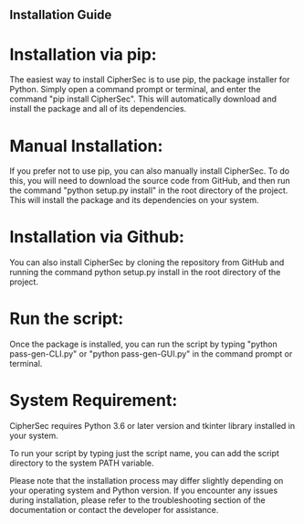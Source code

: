 Installation Guide
------------

# Installation via pip: 
The easiest way to install CipherSec is to use pip, the package installer for Python. Simply open a command prompt or terminal, and enter the command "pip install CipherSec". This will automatically download and install the package and all of its dependencies.

# Manual Installation: 
If you prefer not to use pip, you can also manually install CipherSec. To do this, you will need to download the source code from GitHub, and then run the command "python setup.py install" in the root directory of the project. This will install the package and its dependencies on your system.

# Installation via Github: 
You can also install CipherSec by cloning the repository from GitHub and running the command python setup.py install in the root directory of the project.

# Run the script: 
Once the package is installed, you can run the script by typing "python pass-gen-CLI.py" or "python pass-gen-GUI.py" in the command prompt or terminal.

# System Requirement: 
CipherSec requires Python 3.6 or later version and tkinter library installed in your system.

To run your script by typing just the script name, you can add the script directory to the system PATH variable.

Please note that the installation process may differ slightly depending on your operating system and Python version. If you encounter any issues during installation, please refer to the troubleshooting section of the documentation or contact the developer for assistance.
